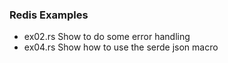 
### Redis Examples

* ex02.rs Show to do some error handling
* ex04.rs Show how to use the serde json macro
